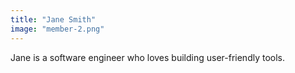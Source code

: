 ```yaml
---
title: "Jane Smith"
image: "member-2.png"
---
```


Jane is a software engineer who loves building user-friendly tools.
